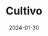 ---  
layout: startup_page  
title: "Cultivo"  
id: "cultivo.land"  
permalink: "/cultivocultivo.land01302024/"  
website: "https://cultivo.land/"  
funding_round: "Series A"  
funding_amount: "$14M"  
investors: "MassMutual Ventures, Octopus Energy Generation, Salkantay Ventures, Peña Verde"  
about: "Cultivo is a public benefit corporation accelerating investment in nature regeneration through high-quality projects. They co-design and monitor these projects, focusing on carbon capture, biodiversity, and water storage, while also considering the social impact on local communities. Cultivo leverages an AI-driven platform to scale their efforts."  
markets: "Climate Tech, Carbon Removal, Natural Capital, Environmental Services, Other Financial Services, Other Capital Markets/Institutions, CleanTech, FinTech"  
hq: "Pleasanton, California, United States"  
founded_year: "2019"  
linkedin: "https://www.linkedin.com/company/cultivo"  
twitter: "https://twitter.com/cultivoland"  
instagram: ""  
facebook: "https://www.facebook.com/cultivoland"  
crunchbase: "https://www.crunchbase.com/organization/cultivo-land-pbc"  
pitchbook: "https://pitchbook.com/profiles/company/434832-58"  

date_display: "30-Jan-2024"  
date: "2024-01-30"

# SEO Optimization  
meta_title: "Cultivo - Series A Funding ($14M)"  
meta_description: "Cultivo, Cultivo is a public benefit corporation accelerating investment in nature regeneration through high-quality projects. They co-design and monitor these..."  
meta_keywords: "Cultivo, Climate Tech, Carbon Removal, Natural Capital, Environmental Services, Other Financial Services, Other Capital Markets/Institutions, CleanTech, FinTech, Series A funding"  
canonical_url: "https://startup.projectstartups.com/cultivocultivo.land01302024/"  
---